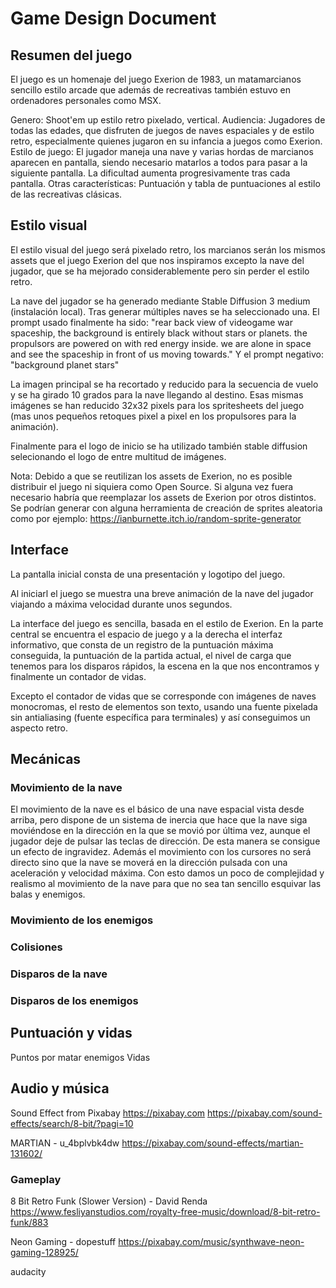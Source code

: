 # Game Design Document

## Resumen del juego

El juego es un homenaje del juego Exerion de 1983, un matamarcianos sencillo estilo arcade que además de recreativas también estuvo en ordenadores personales como MSX.

Genero: Shoot'em up estilo retro pixelado, vertical.
Audiencia: Jugadores de todas las edades, que disfruten de juegos de naves espaciales y de estilo retro, especialmente quienes jugaron en su infancia a juegos como Exerion.
Estilo de juego: El jugador maneja una nave y varias hordas de marcianos aparecen en pantalla, siendo necesario matarlos a todos para pasar a la siguiente pantalla. La dificultad aumenta progresivamente tras cada pantalla.
Otras características: Puntuación y tabla de puntuaciones al estilo de las recreativas clásicas.

## Estilo visual

El estilo visual del juego será pixelado retro, los marcianos serán los mismos assets que el juego Exerion del que nos inspiramos excepto la nave del jugador, que se ha mejorado considerablemente pero sin perder el estilo retro.

La nave del jugador se ha generado mediante Stable Diffusion 3 medium (instalación local). Tras generar múltiples naves se ha seleccionado una. El prompt usado finalmente ha sido:
"rear back view of videogame war spaceship, the background is entirely black without stars or planets. the propulsors are powered on with red energy inside. we are alone in space and see the spaceship in front of us moving towards."
Y el prompt negativo: "background planet stars"

La imagen principal se ha recortado y reducido para la secuencia de vuelo y se ha girado 10 grados para la nave llegando al destino. Esas mismas imágenes se han reducido 32x32 pixels para los spritesheets del juego (mas unos pequeños retoques pixel a pixel en los propulsores para la animación).

Finalmente para el logo de inicio se ha utilizado también stable diffusion selecionando el logo de entre multitud de imágenes.

Nota: Debido a que se reutilizan los assets de Exerion, no es posible distribuir el juego ni siquiera como Open Source. Si alguna vez fuera necesario habría que reemplazar los assets de Exerion por otros distintos.
Se podrían generar con alguna herramienta de creación de sprites aleatoria como por ejemplo:
https://ianburnette.itch.io/random-sprite-generator

## Interface

La pantalla inicial consta de una presentación y logotipo del juego.

Al iniciarl el juego se muestra una breve animación de la nave del jugador viajando a máxima velocidad durante unos segundos.

La interface del juego es sencilla, basada en el estilo de Exerion. En la parte central se encuentra el espacio de juego y a la derecha el interfaz informativo, que consta de un registro de la puntuación máxima conseguida, la puntuación de la partida actual, el nivel de carga que tenemos para los disparos rápidos, la escena en la que nos encontramos y finalmente un contador de vidas.

Excepto el contador de vidas que se corresponde con imágenes de naves monocromas, el resto de elementos son texto, usando una fuente pixelada sin antialiasing (fuente específica para terminales) y así conseguimos un aspecto retro.

## Mecánicas

### Movimiento de la nave

El movimiento de la nave es el básico de una nave espacial vista desde arriba, pero dispone de un sistema de inercia que hace que la nave siga moviéndose en la dirección en la que se movió por última vez, aunque el jugador deje de pulsar las teclas de dirección. De esta manera se consigue un efecto de ingravidez.
Además el movimiento con los cursores no será directo sino que la nave se moverá en la dirección pulsada con una aceleración y velocidad máxima. Con esto damos un poco de complejidad y realismo al movimiento de la nave para que no sea tan sencillo esquivar las balas y enemigos.

### Movimiento de los enemigos
### Colisiones
### Disparos de la nave
### Disparos de los enemigos

## Puntuación y vidas

Puntos por matar enemigos
Vidas

## Audio y música

Sound Effect from Pixabay
https://pixabay.com
https://pixabay.com/sound-effects/search/8-bit/?pagi=10

MARTIAN - u_4bplvbk4dw
https://pixabay.com/sound-effects/martian-131602/

### Gameplay

8 Bit Retro Funk (Slower Version) - David Renda
https://www.fesliyanstudios.com/royalty-free-music/download/8-bit-retro-funk/883

Neon Gaming - dopestuff
https://pixabay.com/music/synthwave-neon-gaming-128925/


audacity
